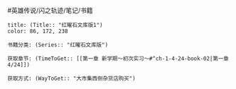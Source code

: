 #英雄传说/闪之轨迹/笔记/书籍
```ad-note
title: (Title:: "红曜石文库版1")
color: 86, 172, 238

书籍分类: (Series:: "红曜石文库版")

获取章节: (TimeToGet:: [[第一章 新学期～初次实习～#^ch-1-4-24-book-02|第一章4/24]])

获取方式: (WayToGet:: "大市集西侧杂货店购买")

```

